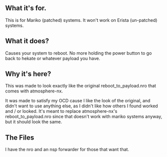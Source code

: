## What it's for.
This is for Mariko (patched) systems. It won't work on Erista (un-patched) systems.

## What it does?
Causes your system to reboot. No more holding the power button to go back to hekate or whatever payload you have.


## Why it's here?
This was made to look exactly like the original reboot_to_payload.nro that comes with atmosphere-nx.

It was made to satisfy my OCD cause I like the look of the original, and didn't want to use anything else, as I didn't like how others I found worked and / or looked. It's meant to replace atmosphere-nx's reboot_to_payload.nro since that doesn't work with mariko systems anyway, but it should look the same.

## The Files
I have the nro and an nsp forwarder for those that want that.

